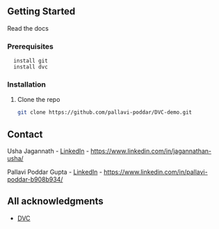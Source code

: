 



<!-- GETTING STARTED -->
## Getting Started

Read the docs

### Prerequisites


```
  install git
  install dvc
   ```

### Installation




1. Clone the repo
   ```sh
   git clone https://github.com/pallavi-poddar/DVC-demo.git
   ```




<!-- CONTACT -->
## Contact
Usha Jagannath - [LinkedIn]() - https://www.linkedin.com/in/jagannathan-usha/

Pallavi Poddar Gupta - [LinkedIn]() - https://www.linkedin.com/in/pallavi-poddar-b908b934/



<!-- ACKNOWLEDGMENTS -->
## All acknowledgments


  
* [DVC](https://dvc.org)




